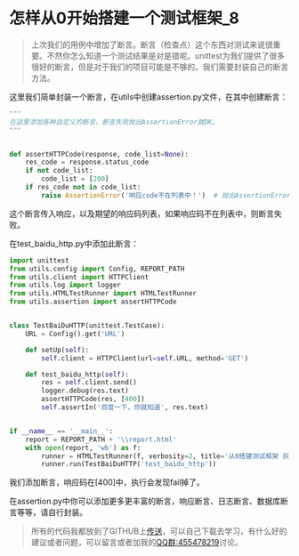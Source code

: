 # 怎样从0开始搭建一个测试框架_8

> 上次我们的用例中增加了断言。断言（检查点）这个东西对测试来说很重要。不然你怎么知道一个测试结果是对是错呢。unittest为我们提供了很多很好的断言，但是对于我们的项目可能是不够的。我们需要封装自己的断言方法。

这里我们简单封装一个断言，在utils中创建assertion.py文件，在其中创建断言：

```python
"""
在这里添加各种自定义的断言，断言失败抛出AssertionError就OK。
"""


def assertHTTPCode(response, code_list=None):
    res_code = response.status_code
    if not code_list:
        code_list = [200]
    if res_code not in code_list:
        raise AssertionError('响应code不在列表中！')  # 抛出AssertionError，unittest会自动判别为用例Failure，不是Error

```

这个断言传入响应，以及期望的响应码列表，如果响应码不在列表中，则断言失败。

在test_baidu_http.py中添加此断言：

```python
import unittest
from utils.config import Config, REPORT_PATH
from utils.client import HTTPClient
from utils.log import logger
from utils.HTMLTestRunner import HTMLTestRunner
from utils.assertion import assertHTTPCode


class TestBaiDuHTTP(unittest.TestCase):
    URL = Config().get('URL')

    def setUp(self):
        self.client = HTTPClient(url=self.URL, method='GET')

    def test_baidu_http(self):
        res = self.client.send()
        logger.debug(res.text)
        assertHTTPCode(res, [400])
        self.assertIn('百度一下，你就知道', res.text)


if __name__ == '__main__':
    report = REPORT_PATH + '\\report.html'
    with open(report, 'wb') as f:
        runner = HTMLTestRunner(f, verbosity=2, title='从0搭建测试框架 灰蓝', description='接口html报告')
        runner.run(TestBaiDuHTTP('test_baidu_http'))
```

我们添加断言，响应码在[400]中，执行会发现fail掉了。

在assertion.py中你可以添加更多更丰富的断言，响应断言、日志断言、数据库断言等等，请自行封装。

> 所有的代码我都放到了GITHUB上[传送](https://github.com/huilansame/Test_framework)，可以自己下载去学习，有什么好的建议或者问题，可以留言或者加我的[QQ群:455478219](https://jq.qq.com/?_wv=1027&k=4EQQKFg)讨论。